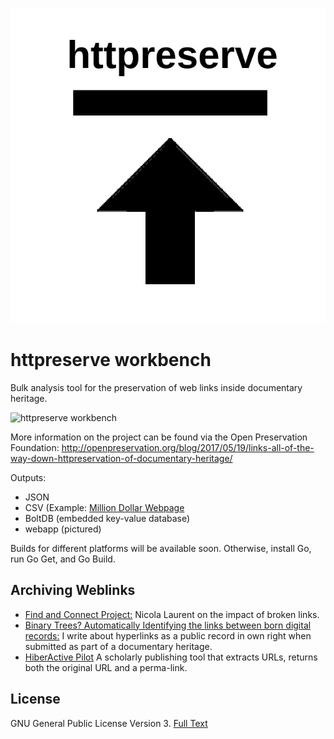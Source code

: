 <div>
<p align="center">
<img id="logo" src="https://github.com/httpreserve/httpreserve/raw/master/src/images/httpreserve-logo.png" alt="httpreserve"/>
</p>
</div>

# httpreserve workbench

Bulk analysis tool for the preservation of web links inside documentary heritage. 

<img id="logo" src="https://github.com/httpreserve/workbench/raw/master/src/moma-demo.png" alt="httpreserve workbench"/>

More information on the project can be found via the Open Preservation Foundation: http://openpreservation.org/blog/2017/05/19/links-all-of-the-way-down-httpreservation-of-documentary-heritage/

Outputs:

* JSON
* CSV (Example: [Million Dollar Webpage](https://github.com/httpreserve/million-dollar-webpage)
* BoltDB (embedded key-value database)
* webapp (pictured) 

Builds for different platforms will be available soon. Otherwise, install Go, run Go Get, and Go Build. 

## Archiving Weblinks

* [Find and Connect Project:](http://www.findandconnectwrblog.info/2016/11/broken-links-broken-trust/) Nicola Laurent on the impact of broken links.
* [Binary Trees? Automatically Identifying the links between born digital records:](https://www.youtube.com/watch?v=Ked9GRmKlRw) I write about hyperlinks as a public record in own right when submitted as part of a documentary heritage.
* [HiberActive Pilot](https://www.era.lib.ed.ac.uk/handle/1842/23366) A scholarly publishing tool that extracts URLs, returns both the original URL and a perma-link. 

## License

GNU General Public License Version 3. [Full Text](LICENSE)
